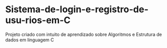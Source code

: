# Sistema-de-login-e-registro-de-usu-rios-em-C
Projeto criado com intuito de aprendizado sobre Algoritmos e Estrutura de dados em linguagem C
